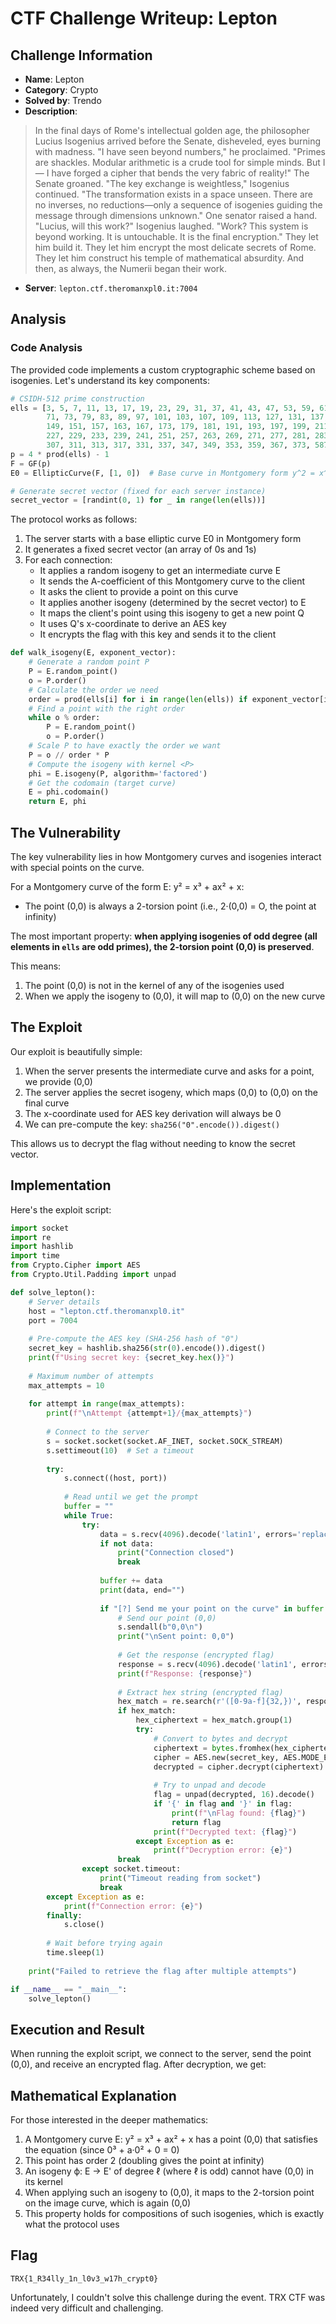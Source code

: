 # CTF Challenge Writeup: Lepton

## Challenge Information
- **Name**: Lepton
- **Category**: Crypto
- **Solved by**: Trendo
- **Description**:
> In the final days of Rome's intellectual golden age, the philosopher Lucius Isogenius arrived before the Senate, disheveled, eyes burning with madness.
> "I have seen beyond numbers," he proclaimed. "Primes are shackles. Modular arithmetic is a crude tool for simple minds. But I— I have forged a cipher that bends the very fabric of reality!"
> The Senate groaned.
> "The key exchange is weightless," Isogenius continued. "The transformation exists in a space unseen. There are no inverses, no reductions—only a sequence of isogenies guiding the message through dimensions unknown."
> One senator raised a hand. "Lucius, will this work?"
> Isogenius laughed. "Work? This system is beyond working. It is untouchable. It is the final encryption."
> They let him build it. They let him encrypt the most delicate secrets of Rome. They let him construct his temple of mathematical absurdity. And then, as always, the Numerii began their work.
- **Server**: `lepton.ctf.theromanxpl0.it:7004`


## Analysis

### Code Analysis

The provided code implements a custom cryptographic scheme based on isogenies. Let's understand its key components:

```python
# CSIDH-512 prime construction
ells = [3, 5, 7, 11, 13, 17, 19, 23, 29, 31, 37, 41, 43, 47, 53, 59, 61, 67, 
        71, 73, 79, 83, 89, 97, 101, 103, 107, 109, 113, 127, 131, 137, 139, 
        149, 151, 157, 163, 167, 173, 179, 181, 191, 193, 197, 199, 211, 223, 
        227, 229, 233, 239, 241, 251, 257, 263, 269, 271, 277, 281, 283, 293,
        307, 311, 313, 317, 331, 337, 347, 349, 353, 359, 367, 373, 587]
p = 4 * prod(ells) - 1
F = GF(p)
E0 = EllipticCurve(F, [1, 0])  # Base curve in Montgomery form y^2 = x^3 + x

# Generate secret vector (fixed for each server instance)
secret_vector = [randint(0, 1) for _ in range(len(ells))]
```

The protocol works as follows:

1. The server starts with a base elliptic curve E0 in Montgomery form
2. It generates a fixed secret vector (an array of 0s and 1s)
3. For each connection:
   - It applies a random isogeny to get an intermediate curve E
   - It sends the A-coefficient of this Montgomery curve to the client
   - It asks the client to provide a point on this curve
   - It applies another isogeny (determined by the secret vector) to E
   - It maps the client's point using this isogeny to get a new point Q
   - It uses Q's x-coordinate to derive an AES key
   - It encrypts the flag with this key and sends it to the client

```python
def walk_isogeny(E, exponent_vector):
    # Generate a random point P
    P = E.random_point()
    o = P.order()
    # Calculate the order we need
    order = prod(ells[i] for i in range(len(ells)) if exponent_vector[i] == 1)
    # Find a point with the right order
    while o % order:
        P = E.random_point()
        o = P.order()
    # Scale P to have exactly the order we want
    P = o // order * P
    # Compute the isogeny with kernel <P>
    phi = E.isogeny(P, algorithm='factored')
    # Get the codomain (target curve)
    E = phi.codomain()
    return E, phi
```

## The Vulnerability

The key vulnerability lies in how Montgomery curves and isogenies interact with special points on the curve.

For a Montgomery curve of the form E: y² = x³ + ax² + x:
- The point (0,0) is always a 2-torsion point (i.e., 2·(0,0) = O, the point at infinity)

The most important property: **when applying isogenies of odd degree (all elements in `ells` are odd primes), the 2-torsion point (0,0) is preserved**.

This means:
1. The point (0,0) is not in the kernel of any of the isogenies used
2. When we apply the isogeny to (0,0), it will map to (0,0) on the new curve

## The Exploit

Our exploit is beautifully simple:
1. When the server presents the intermediate curve and asks for a point, we provide (0,0)
2. The server applies the secret isogeny, which maps (0,0) to (0,0) on the final curve
3. The x-coordinate used for AES key derivation will always be 0
4. We can pre-compute the key: `sha256("0".encode()).digest()`

This allows us to decrypt the flag without needing to know the secret vector.

## Implementation

Here's the exploit script:

```python
import socket
import re
import hashlib
import time
from Crypto.Cipher import AES
from Crypto.Util.Padding import unpad

def solve_lepton():
    # Server details
    host = "lepton.ctf.theromanxpl0.it"
    port = 7004
    
    # Pre-compute the AES key (SHA-256 hash of "0")
    secret_key = hashlib.sha256(str(0).encode()).digest()
    print(f"Using secret key: {secret_key.hex()}")
    
    # Maximum number of attempts
    max_attempts = 10
    
    for attempt in range(max_attempts):
        print(f"\nAttempt {attempt+1}/{max_attempts}")
        
        # Connect to the server
        s = socket.socket(socket.AF_INET, socket.SOCK_STREAM)
        s.settimeout(10)  # Set a timeout
        
        try:
            s.connect((host, port))
            
            # Read until we get the prompt
            buffer = ""
            while True:
                try:
                    data = s.recv(4096).decode('latin1', errors='replace')
                    if not data:
                        print("Connection closed")
                        break
                    
                    buffer += data
                    print(data, end="")
                    
                    if "[?] Send me your point on the curve" in buffer:
                        # Send our point (0,0)
                        s.sendall(b"0,0\n")
                        print("\nSent point: 0,0")
                        
                        # Get the response (encrypted flag)
                        response = s.recv(4096).decode('latin1', errors='replace')
                        print(f"Response: {response}")
                        
                        # Extract hex string (encrypted flag)
                        hex_match = re.search(r'([0-9a-f]{32,})', response)
                        if hex_match:
                            hex_ciphertext = hex_match.group(1)
                            try:
                                # Convert to bytes and decrypt
                                ciphertext = bytes.fromhex(hex_ciphertext)
                                cipher = AES.new(secret_key, AES.MODE_ECB)
                                decrypted = cipher.decrypt(ciphertext)
                                
                                # Try to unpad and decode
                                flag = unpad(decrypted, 16).decode()
                                if '{' in flag and '}' in flag:
                                    print(f"\nFlag found: {flag}")
                                    return flag
                                print(f"Decrypted text: {flag}")
                            except Exception as e:
                                print(f"Decryption error: {e}")
                        break
                except socket.timeout:
                    print("Timeout reading from socket")
                    break
        except Exception as e:
            print(f"Connection error: {e}")
        finally:
            s.close()
        
        # Wait before trying again
        time.sleep(1)
    
    print("Failed to retrieve the flag after multiple attempts")

if __name__ == "__main__":
    solve_lepton()
```

## Execution and Result

When running the exploit script, we connect to the server, send the point (0,0), and receive an encrypted flag. After decryption, we get:



## Mathematical Explanation

For those interested in the deeper mathematics:

1. A Montgomery curve E: y² = x³ + ax² + x has a point (0,0) that satisfies the equation (since 0³ + a·0² + 0 = 0)
2. This point has order 2 (doubling gives the point at infinity)
3. An isogeny ϕ: E → E' of degree ℓ (where ℓ is odd) cannot have (0,0) in its kernel
4. When applying such an isogeny to (0,0), it maps to the 2-torsion point on the image curve, which is again (0,0)
5. This property holds for compositions of such isogenies, which is exactly what the protocol uses


## Flag
```
TRX{1_R34lly_1n_l0v3_w17h_crypt0}
```

Unfortunately, I couldn't solve this challenge during the event. TRX CTF was indeed very difficult and challenging.